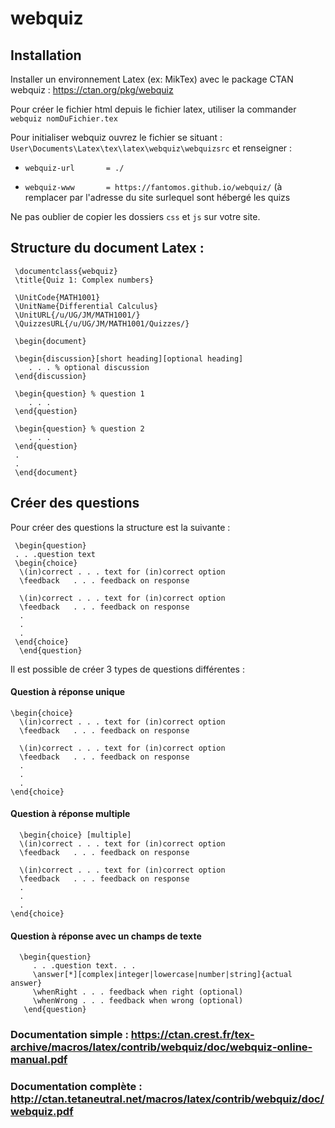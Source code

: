 # webquiz

## Installation

Installer un environnement Latex (ex: MikTex) avec le package CTAN webquiz : https://ctan.org/pkg/webquiz

Pour créer le fichier html depuis le fichier latex, utiliser la commander `webquiz nomDuFichier.tex`

Pour initialiser webquiz ouvrez le fichier se situant : `User\Documents\Latex\tex\latex\webquiz\webquizsrc` et renseigner :

* `webquiz-url       = ./`
   
* `webquiz-www       = https://fantomos.github.io/webquiz/` (à remplacer par l'adresse du site surlequel sont hébergé les quizs
     
Ne pas oublier de copier les dossiers `css` et  `js` sur votre site.


## Structure du document Latex : 


     \documentclass{webquiz} 
     \title{Quiz 1: Complex numbers} 
 
     \UnitCode{MATH1001} 
     \UnitName{Differential Calculus} 
     \UnitURL{/u/UG/JM/MATH1001/} 
     \QuizzesURL{/u/UG/JM/MATH1001/Quizzes/} 
 
     \begin{document} 
 
     \begin{discussion}[short heading][optional heading] 
        . . . % optional discussion 
     \end{discussion} 
 
     \begin{question} % question 1 
        . . . 
     \end{question} 
 
     \begin{question} % question 2 
        . . . 
     \end{question} 
     . 
     . 
     \end{document}

## Créer des questions

Pour créer des questions la structure est la suivante : 

     \begin{question} 
     . . .question text 
     \begin{choice} 
      \(in)correct . . . text for (in)correct option 
      \feedback   . . . feedback on response 
 
      \(in)correct . . . text for (in)correct option 
      \feedback   . . . feedback on response 
      . 
      . 
      . 
     \end{choice} 
      \end{question}
   
Il est possible de créer 3 types de questions différentes :
 
#### Question à réponse unique

    \begin{choice} 
      \(in)correct . . . text for (in)correct option 
      \feedback   . . . feedback on response 
 
      \(in)correct . . . text for (in)correct option 
      \feedback   . . . feedback on response 
      . 
      . 
      . 
    \end{choice} 
  
  
#### Question à réponse multiple

      \begin{choice} [multiple]
      \(in)correct . . . text for (in)correct option 
      \feedback   . . . feedback on response 
 
      \(in)correct . . . text for (in)correct option 
      \feedback   . . . feedback on response 
      . 
      . 
      . 
    \end{choice} 
  
  
  #### Question à réponse avec un champs de texte
  
      \begin{question} 
         . . .question text. . . 
         \answer[*][complex|integer|lowercase|number|string]{actual answer} 
         \whenRight . . . feedback when right (optional) 
         \whenWrong . . . feedback when wrong (optional) 
       \end{question}
  
  
  
  ### Documentation simple : https://ctan.crest.fr/tex-archive/macros/latex/contrib/webquiz/doc/webquiz-online-manual.pdf
  ### Documentation complète : http://ctan.tetaneutral.net/macros/latex/contrib/webquiz/doc/webquiz.pdf
